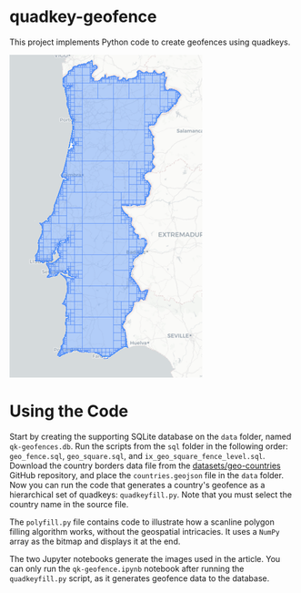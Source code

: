 # quadkey-geofence
This project implements Python code to create geofences using quadkeys.


![This picture displays the hierarchical square discretization of continetal Portugal.](/pictures/quadkey-pt.png )

# Using the Code
Start by creating the supporting SQLite database on the `data` folder, named
`qk-geofences.db`.
Run the scripts from the `sql` folder in the following order: `geo_fence.sql`, 
`geo_square.sql`, and `ix_geo_square_fence_level.sql`.
Download the country borders data file from the [datasets/geo-countries](https://github.com/datasets/geo-countries)
GitHub repository, and place the `countries.geojson` file in the `data` folder.
Now you can run the code that generates a country's geofence as a hierarchical
set of quadkeys: `quadkeyfill.py`.
Note that you must select the country name in the source file.

The `polyfill.py` file contains code to illustrate how a scanline polygon
filling algorithm works, without the geospatial intricacies.
It uses a `NumPy` array as the bitmap and displays it at the end.

The two Jupyter notebooks generate the images used in the article.
You can only run the `qk-geofence.ipynb` notebook after running the 
`quadkeyfill.py` script, as it generates geofence data to the database.